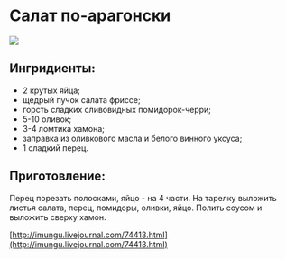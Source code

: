 # Салат по-арагонски

![](https://s-media-cache-ak0.pinimg.com/564x/42/1c/3b/421c3b8f81c7907d97afe5d301eef6d0.jpg)

## Ингридиенты:

* 2 крутых яйца;
* щедрый пучок салата фриссе;
* горсть сладких сливовидных помидорок-черри;
* 5-10 оливок;
* 3-4 ломтика хамона;
* заправка из оливкового масла и белого винного уксуса;
* 1 сладкий перец.

## Приготовление:

Перец порезать полосками, яйцо - на 4 части. На тарелку выложить листья салата, перец, помидоры, оливки, яйцо. Полить соусом и выложить сверху хамон.

[http://imungu.livejournal.com/74413.html](http://imungu.livejournal.com/74413.html)

